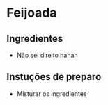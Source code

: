 # Feijoada

## Ingredientes

* Não sei direito hahah

## Instuções de preparo

* Misturar os ingredientes

